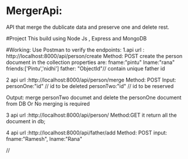 # MergerApi: 
  API that merge the dublicate data and preserve one and delete rest.

#Project
This build using Node Js , Express and MongoDB

#Working: Use Postman to verify the endpoints:
1.api url : http://localhost:8000/api/person/create  Method: POST
   create the person document in the collection
   properties are:
   fname:"pintu"
   lname:"rana"
   friends:['Pintu','nidhi']
   father: "ObjectId"// contain unique father id 

2 api url :http://localhost:8000/api/person/merge  Method: POST
  Input:
  personOne:"id" // id to be deleted
  personTwo:"id" // id to be reserved

  Output:
  merge personTwo documet and delete the personOne document from DB
  Or
  No merging is required

3 api url :http://localhost:8000/api/person/       Method:GET
  it return all the document in db;

4 api url :http://localhost:8000/api/father/add     Method: POST
  input:
  fname:"Ramesh",
  lname:"Rana"

//